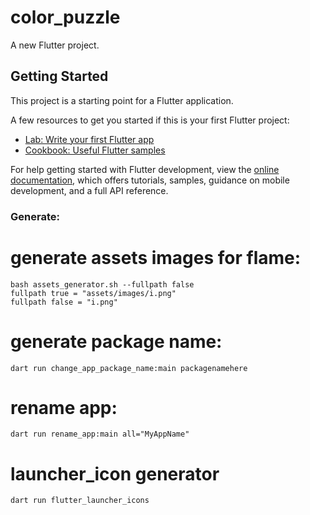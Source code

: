 # color_puzzle

A new Flutter project.

## Getting Started

This project is a starting point for a Flutter application.

A few resources to get you started if this is your first Flutter project:

- [Lab: Write your first Flutter app](https://docs.flutter.dev/get-started/codelab)
- [Cookbook: Useful Flutter samples](https://docs.flutter.dev/cookbook)

For help getting started with Flutter development, view the
[online documentation](https://docs.flutter.dev/), which offers tutorials,
samples, guidance on mobile development, and a full API reference.

### Generate:
# generate assets images for flame:
    bash assets_generator.sh --fullpath false
    fullpath true = "assets/images/i.png"
    fullpath false = "i.png"

# generate package name: 
    dart run change_app_package_name:main packagenamehere

# rename app:
    dart run rename_app:main all="MyAppName"

# launcher_icon generator
    dart run flutter_launcher_icons
